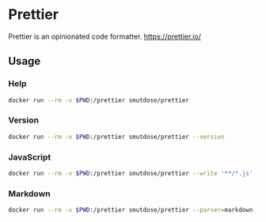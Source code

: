 # Prettier

Prettier is an opinionated code formatter. <https://prettier.io/>

## Usage

### Help

```sh
docker run --rm -v $PWD:/prettier smutdose/prettier
```

### Version

```sh
docker run --rm -v $PWD:/prettier smutdose/prettier --version
```

### JavaScript

```sh
docker run --rm -v $PWD:/prettier smutdose/prettier --write '**/*.js'
```

### Markdown

```sh
docker run --rm -v $PWD:/prettier smutdose/prettier --parser=markdown --write README.md
```
